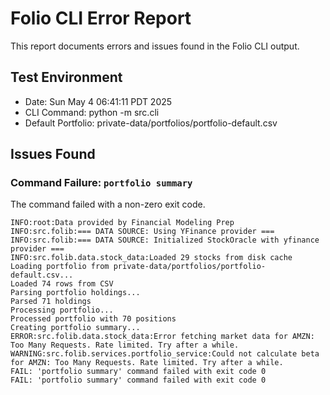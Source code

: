 # Folio CLI Error Report

This report documents errors and issues found in the Folio CLI output.

## Test Environment

- Date: Sun May  4 06:41:11 PDT 2025
- CLI Command: python -m src.cli
- Default Portfolio: private-data/portfolios/portfolio-default.csv

## Issues Found

### Command Failure: `portfolio summary`

The command failed with a non-zero exit code.

```
INFO:root:Data provided by Financial Modeling Prep
INFO:src.folib:=== DATA SOURCE: Using YFinance provider ===
INFO:src.folib:=== DATA SOURCE: Initialized StockOracle with yfinance provider ===
INFO:src.folib.data.stock_data:Loaded 29 stocks from disk cache
Loading portfolio from private-data/portfolios/portfolio-default.csv...
Loaded 74 rows from CSV
Parsing portfolio holdings...
Parsed 71 holdings
Processing portfolio...
Processed portfolio with 70 positions
Creating portfolio summary...
ERROR:src.folib.data.stock_data:Error fetching market data for AMZN: Too Many Requests. Rate limited. Try after a while.
WARNING:src.folib.services.portfolio_service:Could not calculate beta for AMZN: Too Many Requests. Rate limited. Try after a while.
FAIL: 'portfolio summary' command failed with exit code 0
FAIL: 'portfolio summary' command failed with exit code 0
```
